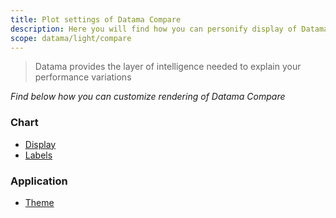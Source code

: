 ```yaml
---
title: Plot settings of Datama Compare
description: Here you will find how you can personify display of Datama compare plots
scope: datama/light/compare
---
```


> Datama provides the layer of intelligence needed to explain your performance variations

_Find below how you can customize rendering of Datama Compare_

### Chart

- [Display]({{site.url}}/{{site.baseurl}}/extensions/datama-compare/settings/waterfall/display.html)
- [Labels]({{site.url}}/{{site.baseurl}}/extensions/datama-compare/settings/waterfall/labels.html)

### Application

- [Theme]({{site.url}}/{{site.baseurl}}/extensions/datama-compare/settings/application/theme.html)
